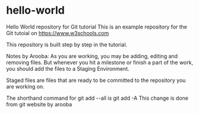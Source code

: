 # hello-world
Hello World repository for Git tutorial
This is an example repository for the Git tutoial on https://www.w3schools.com

This repository is built step by step in the tutorial.

Notes by Arooba:
As you are working, you may be adding, editing and removing files. But whenever you hit a milestone or finish a part of the work, you should add the files to a Staging Environment.

Staged files are files that are ready to be committed to the repository you are working on.

The shorthand command for git add --all is git add -A
This change is done from git website by  arooba

